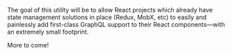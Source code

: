 The goal of this utility will be to allow React projects which already have state management solutions in place (Redux, MobX, etc) to easily and painlessly add first-class GraphQL support to their React components—with an extremely small footprint.

More to come!
